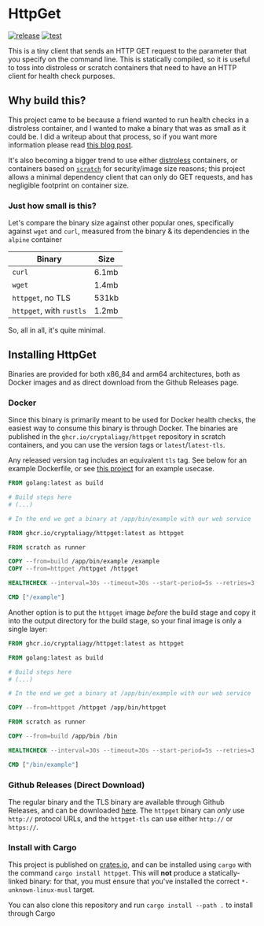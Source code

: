 # HttpGet

[![release](https://github.com/cryptaliagy/httpget/actions/workflows/release.yaml/badge.svg)](https://github.com/cryptaliagy/httpget/actions/workflows/release.yaml)
[![test](https://github.com/cryptaliagy/httpget/actions/workflows/test.yaml/badge.svg)](https://github.com/cryptaliagy/httpget/actions/workflows/test.yaml)

This is a tiny client that sends an HTTP GET request to the parameter that you specify on the command line. This is statically compiled, so it is useful to toss into distroless or scratch containers that need to have an HTTP client for health check purposes.

## Why build this?

This project came to be because a friend wanted to run health checks in a distroless container, and I wanted to make a binary that was as small as it could be. I did a writeup about that process, so if you want more information please read [this blog post](https://natalia.dev/blog/2023/03/docker-health-checks-on-distroless-containers-with-rust/).

It's also becoming a bigger trend to use either [distroless](https://github.com/GoogleContainerTools/distroless#why-should-i-use-distroless-images) containers, or containers based on [`scratch`](https://support.snyk.io/hc/en-us/articles/360004012857-What-are-docker-scratch-based-images-) for security/image size reasons; this project allows a minimal dependency client that can only do GET requests, and has negligible footprint on container size.

### Just how small is this?

Let's compare the binary size against other popular ones, specifically against `wget` and `curl`, measured from the binary & its dependencies in the `alpine` container

| Binary                   | Size  |
| ------------------------ | ----- |
| `curl`                   | 6.1mb |
| `wget`                   | 1.4mb |
| `httpget`, no TLS        | 531kb |
| `httpget`, with `rustls` | 1.2mb |

So, all in all, it's quite minimal.

## Installing HttpGet

Binaries are provided for both x86_84 and arm64 architectures, both as Docker images and as direct download from the Github Releases page.

### Docker

Since this binary is primarily meant to be used for Docker health checks, the easiest way to consume this binary is through Docker. The binaries are published in the `ghcr.io/cryptaliagy/httpget` repository in scratch containers, and you can use the version tags or `latest`/`latest-tls`.

Any released version tag includes an equivalent `tls` tag. See below for an example Dockerfile, or see [this project](https://github.com/cryptaliagy/httpget-example/blob/main/Dockerfile) for an example usecase.

```dockerfile
FROM golang:latest as build

# Build steps here
# (...)

# In the end we get a binary at /app/bin/example with our web service

FROM ghcr.io/cryptaliagy/httpget:latest as httpget

FROM scratch as runner

COPY --from=build /app/bin/example /example
COPY --from=httpget /httpget /httpget

HEALTHCHECK --interval=30s --timeout=30s --start-period=5s --retries=3 CMD ["/httpget", "http://localhost:8080/healthz"]

CMD ["/example"]
```

Another option is to put the `httpget` image _before_ the build stage and copy it into the output directory for the build stage, so your final image is only a single layer:

```dockerfile
FROM ghcr.io/cryptaliagy/httpget:latest as httpget

FROM golang:latest as build

# Build steps here
# (...)

# In the end we get a binary at /app/bin/example with our web service

COPY --from=httpget /httpget /app/bin/httpget

FROM scratch as runner

COPY --from=build /app/bin /bin

HEALTHCHECK --interval=30s --timeout=30s --start-period=5s --retries=3 CMD ["/bin/httpget", "http://localhost:8080/healthz"]

CMD ["/bin/example"]
```

### Github Releases (Direct Download)

The regular binary and the TLS binary are available through Github Releases, and can be downloaded [here](https://github.com/cryptaliagy/httpget/releases). The `httpget` binary can _only_ use `http://` protocol URLs, and the `httpget-tls` can use either `http://` or `https://`.

### Install with Cargo

This project is published on [crates.io](https://crates.io/crates/httpget), and can be installed using `cargo` with the command `cargo install httpget`. This will **not** produce a statically-linked binary: for that, you must ensure that you've installed the correct `*-unknown-linux-musl` target.

You can also clone this repository and run `cargo install --path .` to install through Cargo
